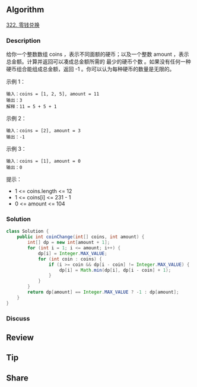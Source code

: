 ## Algorithm

[322. 零钱兑换](https://leetcode.cn/problems/coin-change/?envType=study-plan-v2&envId=top-100-liked)

### Description

给你一个整数数组 coins ，表示不同面额的硬币；以及一个整数 amount ，表示总金额。计算并返回可以凑成总金额所需的 最少的硬币个数 。如果没有任何一种硬币组合能组成总金额，返回 -1 。你可以认为每种硬币的数量是无限的。


示例 1：

```
输入：coins = [1, 2, 5], amount = 11
输出：3
解释：11 = 5 + 5 + 1
```

示例 2：

```
输入：coins = [2], amount = 3
输出：-1
```

示例 3：

```
输入：coins = [1], amount = 0
输出：0
```

提示：

- 1 <= coins.length <= 12
- 1 <= coins[i] <= 231 - 1
- 0 <= amount <= 104

### Solution

```java
class Solution {
    public int coinChange(int[] coins, int amount) {
        int[] dp = new int[amount + 1];
        for (int i = 1; i <= amount; i++) {
            dp[i] = Integer.MAX_VALUE;
            for (int coin : coins) {
                if (i >= coin && dp[i - coin] != Integer.MAX_VALUE) {
                    dp[i] = Math.min(dp[i], dp[i - coin] + 1);
                }
            }
        }
        return dp[amount] == Integer.MAX_VALUE ? -1 : dp[amount];
    }
}
```

### Discuss

## Review


## Tip


## Share
